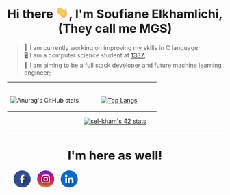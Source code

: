 <h1 align="center">Hi there <img src="images/hey.gif" width="30px">, I'm Soufiane Elkhamlichi, (They call me MGS)</h1>

>  💪 I am currently working on improving my skills in C language; \
>  🖥️ I am a computer science student at [1337](https://www.1337.ma); \
>  🎯 I am aiming to be a full stack developer and future machine learning engineer;


<table align="center" style="border: none; text-align: center;">
<tr>
<td width="50%">
<br>

![Anurag's GitHub stats](https://github-readme-stats.vercel.app/api?username=MGS15&show_icons=true&hide=issues&hide_border=true&theme=github_dark)

</td>
<td width="50%">
<br>

 [![Top Langs](https://github-readme-stats.vercel.app/api/top-langs/?username=MGS15&layout=compact&hide_border=true&theme=github_dark)](https://github.com/anuraghazra/github-readme-stats)

</td>
</tr>
</table>


<center>
<div align="center">
 
[![sel-kham's 42 stats](https://badge.mediaplus.ma/binary/sel-kham)](https://github.com/oakoudad/badge42)
 
 </div>
 </center>

---------------

<h1 align="center">I'm here as well!</h1>
<div align="center" style="display: flex; gap: 15px;">
<p>
<div style="display: flex;">
<a href="https://www.facebook.com/soufiane.mgs">
<img width="40px" src="images/facebook.png">
</a>
</div>
<div style="display: flex;">
<a href="https://www.instagram.com/soufiane.mgs">
<img width="40px" src="images/instagram.png">
</a>
</div>
<div style="display: flex;">
<a href="https://www.linkedin.com/in/elkhamlichi/">
<img width="40px" src="images/linkedin.png">
</a>
</div>
</p>
</div>
